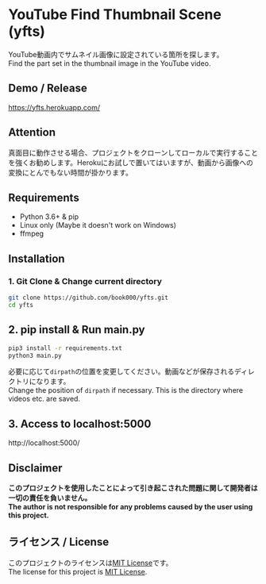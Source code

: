 # YouTube Find Thumbnail Scene (yfts)

YouTube動画内でサムネイル画像に設定されている箇所を探します。  
Find the part set in the thumbnail image in the YouTube video.

## Demo / Release

https://yfts.herokuapp.com/

## Attention

真面目に動作させる場合、プロジェクトをクローンしてローカルで実行することを強くお勧めします。Herokuにお試しで置いてはいますが、動画から画像への変換にとんでもない時間が掛かります。

## Requirements

- Python 3.6+ & pip
- Linux only (Maybe it doesn't work on Windows)
- ffmpeg

## Installation

### 1. Git Clone & Change current directory

```bash
git clone https://github.com/book000/yfts.git
cd yfts
```

## 2. pip install & Run main.py

```bash
pip3 install -r requirements.txt
python3 main.py
```

必要に応じて`dirpath`の位置を変更してください。動画などが保存されるディレクトリになります。  
Change the position of `dirpath` if necessary. This is the directory where videos etc. are saved.

## 3. Access to localhost:5000

http://localhost:5000/

## Disclaimer

**このプロジェクトを使用したことによって引き起こされた問題に関して開発者は一切の責任を負いません。**  
**The author is not responsible for any problems caused by the user using this project.**

## ライセンス / License

このプロジェクトのライセンスは[MIT License](https://github.com/book000/yfts/blob/master/LICENSE)です。  
The license for this project is [MIT License](https://github.com/book000/yfts/blob/master/LICENSE).
